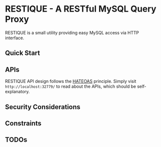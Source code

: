 # RESTIQUE - A RESTful MySQL Query Proxy

RESTIQUE is a small utility providing easy MySQL access via HTTP interface. 

## Quick Start

## APIs

RESTIQUE API design follows the [HATEOAS](https://en.wikipedia.org/wiki/HATEOAS)
principle. Simply visit `http://localhost:32779/` to read about the APIs, which
should be self-explanatory.

## Security Considerations

## Constraints

## TODOs
